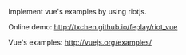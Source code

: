 Implement vue's examples by using riotjs.

Online demo: http://txchen.github.io/feplay/riot_vue

Vue's examples: http://vuejs.org/examples/
